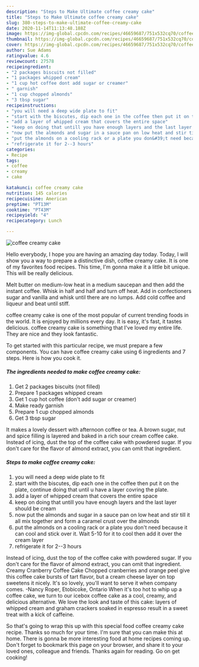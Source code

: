 ```yaml
---
description: "Steps to Make Ultimate coffee creamy cake"
title: "Steps to Make Ultimate coffee creamy cake"
slug: 380-steps-to-make-ultimate-coffee-creamy-cake
date: 2020-11-14T11:13:48.188Z
image: https://img-global.cpcdn.com/recipes/46659687/751x532cq70/coffee-creamy-cake-recipe-main-photo.jpg
thumbnail: https://img-global.cpcdn.com/recipes/46659687/751x532cq70/coffee-creamy-cake-recipe-main-photo.jpg
cover: https://img-global.cpcdn.com/recipes/46659687/751x532cq70/coffee-creamy-cake-recipe-main-photo.jpg
author: Sue Adams
ratingvalue: 4.6
reviewcount: 27578
recipeingredient:
- "2 packages biscuits not filled"
- "1 packages whipped cream"
- "1 cup hot coffee dont add sugar or creamer"
- " garnish"
- "1 cup chopped almonds"
- "3 tbsp sugar"
recipeinstructions:
- "you will need a deep wide plate to fit"
- "start with the biscutes, dip each one in the coffee then put it on the plate, continue doing that until u have a layer covring the plate."
- "add a layer of whipped cream that covers the entire space"
- "keep on doing that untill you have enough layers and the last layer should be cream"
- "now put the almonds and sugar in a sauce pan on low heat and stir till it all mix together and form a caramel crust over the almonds"
- "put the almonds on a cooling rack or a plate you don&#39;t need because it can cool and stick over it. Wait 5-10 for it to cool then add it over the cream layer"
- "refrigerate it for 2--3 hours"
categories:
- Recipe
tags:
- coffee
- creamy
- cake

katakunci: coffee creamy cake 
nutrition: 145 calories
recipecuisine: American
preptime: "PT13M"
cooktime: "PT43M"
recipeyield: "4"
recipecategory: Lunch

---
```



![coffee creamy cake](https://img-global.cpcdn.com/recipes/46659687/751x532cq70/coffee-creamy-cake-recipe-main-photo.jpg)

Hello everybody, I hope you are having an amazing day today. Today, I will show you a way to prepare a distinctive dish, coffee creamy cake. It is one of my favorites food recipes. This time, I'm gonna make it a little bit unique. This will be really delicious.

Melt butter on medium-low heat in a medium saucepan and then add the instant coffee. Whisk in half and half and turn off heat. Add in confectioners sugar and vanilla and whisk until there are no lumps. Add cold coffee and liqueur and beat until stiff.

coffee creamy cake is one of the most popular of current trending foods in the world. It is enjoyed by millions every day. It is easy, it's fast, it tastes delicious. coffee creamy cake is something that I've loved my entire life. They are nice and they look fantastic.


To get started with this particular recipe, we must prepare a few components. You can have coffee creamy cake using 6 ingredients and 7 steps. Here is how you cook it.

<!--inarticleads1-->

##### The ingredients needed to make coffee creamy cake:

1. Get 2 packages biscuits (not filled)
1. Prepare 1 packages whipped cream
1. Get 1 cup hot coffee (don&#39;t add sugar or creamer)
1. Make ready  garnish
1. Prepare 1 cup chopped almonds
1. Get 3 tbsp sugar


It makes a lovely dessert with afternoon coffee or tea. A brown sugar, nut and spice filling is layered and baked in a rich sour cream coffee cake. Instead of icing, dust the top of the coffee cake with powdered sugar. If you don&#39;t care for the flavor of almond extract, you can omit that ingredient. 

<!--inarticleads2-->

##### Steps to make coffee creamy cake:

1. you will need a deep wide plate to fit
1. start with the biscutes, dip each one in the coffee then put it on the plate, continue doing that until u have a layer covring the plate.
1. add a layer of whipped cream that covers the entire space
1. keep on doing that untill you have enough layers and the last layer should be cream
1. now put the almonds and sugar in a sauce pan on low heat and stir till it all mix together and form a caramel crust over the almonds
1. put the almonds on a cooling rack or a plate you don&#39;t need because it can cool and stick over it. Wait 5-10 for it to cool then add it over the cream layer
1. refrigerate it for 2--3 hours


Instead of icing, dust the top of the coffee cake with powdered sugar. If you don&#39;t care for the flavor of almond extract, you can omit that ingredient. Creamy Cranberry Coffee Cake Chopped cranberries and orange peel give this coffee cake bursts of tart flavor, but a cream cheese layer on top sweetens it nicely. It&#39;s so lovely, you&#39;ll want to serve it when company comes. -Nancy Roper, Etobicoke, Ontario When it&#39;s too hot to whip up a coffee cake, we turn to our icebox coffee cake as a cool, creamy, and delicious alternative. We love the look and taste of this cake: layers of whipped cream and graham crackers soaked in espresso result in a sweet treat with a kick of caffeine. 

So that's going to wrap this up with this special food coffee creamy cake recipe. Thanks so much for your time. I'm sure that you can make this at home. There is gonna be more interesting food at home recipes coming up. Don't forget to bookmark this page on your browser, and share it to your loved ones, colleague and friends. Thanks again for reading. Go on get cooking!
